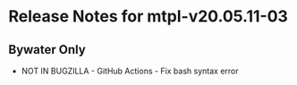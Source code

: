 
# Release Notes for mtpl-v20.05.11-03

## Bywater Only

- NOT IN BUGZILLA - GitHub Actions - Fix bash syntax error


